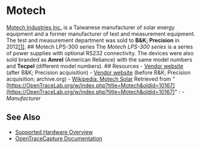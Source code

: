 # Motech
[Motech Industries Inc.](http://www.motechsolar.com/en/index.php) is a Taiwanese manufacturer of solar energy equipment and a former manufacturer of test and measurement equipment. The test and measurement department was sold to **B&K; Precision** in 2012[[1]](http://www.motechsolar.com/en/latestnews_20120117.php). ## Motech LPS-300 series The *Motech LPS-300 series* is a series of power supplies with optional RS232 connectivity. The devices were also sold branded as **Amrel** (American Reliance) with the same model numbers and **Tecpel** (different model numbers). ## Resources \- [Vendor website](http://power.motech.com.tw/) (after B&K; Precision acquisition) \- [Vendor website](https://web.archive.org/web/20110711130430/http://power.motech.com.tw/) (before B&K; Precision acquisition; archive.org) \- [Wikipedia: Motech Solar](https://en.wikipedia.org/wiki/Motech_Solar)
Retrieved from "[https://OpenTraceLab.org/w/index.php?title=Motech&oldid=10167](https://OpenTraceLab.org/w/index.php?title=Motech&oldid=10167)"
: \- *Manufacturer*
## See Also
- [Supported Hardware Overview](../supported-hardware.md)
- [OpenTraceCapture Documentation](../../opentracecapture/overview.md)
